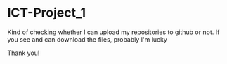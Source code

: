 # ICT-Project_1
Kind of checking whether I can upload my repositories to github or not.
If you see and can download the files, probably I'm lucky

Thank you!
